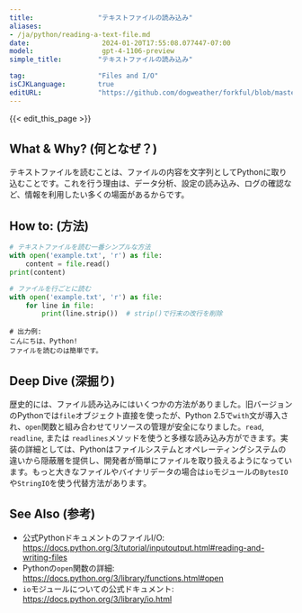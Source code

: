 ```yaml
---
title:                "テキストファイルの読み込み"
aliases:
- /ja/python/reading-a-text-file.md
date:                  2024-01-20T17:55:08.077447-07:00
model:                 gpt-4-1106-preview
simple_title:         "テキストファイルの読み込み"

tag:                  "Files and I/O"
isCJKLanguage:        true
editURL:              "https://github.com/dogweather/forkful/blob/master/content/ja/python/reading-a-text-file.md"
---
```


{{< edit_this_page >}}

## What & Why? (何となぜ？)
テキストファイルを読むことは、ファイルの内容を文字列としてPythonに取り込むことです。これを行う理由は、データ分析、設定の読み込み、ログの確認など、情報を利用したい多くの場面があるからです。

## How to: (方法)
```Python
# テキストファイルを読む一番シンプルな方法
with open('example.txt', 'r') as file:
    content = file.read()
print(content)
```

```Python
# ファイルを行ごとに読む
with open('example.txt', 'r') as file:
    for line in file:
        print(line.strip())  # strip()で行末の改行を削除
```

```
# 出力例:
こんにちは、Python!
ファイルを読むのは簡単です。
```

## Deep Dive (深掘り)
歴史的には、ファイル読み込みにはいくつかの方法がありました。旧バージョンのPythonでは`file`オブジェクト直接を使ったが、Python 2.5で`with`文が導入され、`open`関数と組み合わせてリソースの管理が安全になりました。`read`, `readline`, または `readlines`メソッドを使うと多様な読み込み方ができます。実装の詳細としては、Pythonはファイルシステムとオペレーティングシステムの違いから隠蔽層を提供し、開発者が簡単にファイルを取り扱えるようになっています。もっと大きなファイルやバイナリデータの場合は`io`モジュールの`BytesIO`や`StringIO`を使う代替方法があります。

## See Also (参考)
- 公式PythonドキュメントのファイルI/O: https://docs.python.org/3/tutorial/inputoutput.html#reading-and-writing-files
- Pythonの`open`関数の詳細: https://docs.python.org/3/library/functions.html#open
- `io`モジュールについての公式ドキュメント: https://docs.python.org/3/library/io.html
